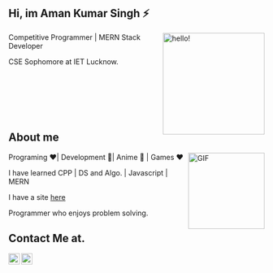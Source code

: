 ## Hi, im Aman Kumar Singh ⚡


 <img width="200" alt="hello!" align="right" src="https://giffiles.alphacoders.com/956/9562.gif">



Competitive Programmer | MERN Stack Developer

CSE Sophomore at IET Lucknow.

<br><br><br><br><br>

## About me

<img align="right" height="150" alt="GIF" src="https://media.giphy.com/media/836HiJc7pgzy8iNXCn/giphy.gif" />

Programing ❤️| Development 💙| Anime 💚 | Games ❤️

I have learned CPP | DS and Algo. | Javascript | MERN

I have a site [here](http://www.maskmanlucifer.live/)

Programmer who enjoys problem solving.


## Contact Me at.
<a href="https://www.linkedin.com/in/markamansingh/">
  <img align="left" alt="Aman's LinkdeIN" width="22px" src="https://cdn.jsdelivr.net/npm/simple-icons@v3/icons/linkedin.svg" />
</a>
<a href="https://www.instagram.com/maskman_lucifer/">
  <img align="left" alt="Aman's Instagram" width="22px" src="https://cdn.jsdelivr.net/npm/simple-icons@v3/icons/instagram.svg" />
</a>
